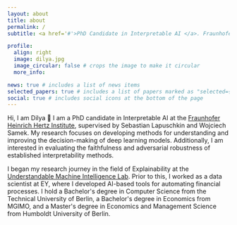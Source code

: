 ```yaml
---
layout: about
title: about
permalink: /
subtitle: <a href='#'>PhD Candidate in Interpretable AI </a>. Fraunhofer Heinrich Hertz Institute.

profile:
  align: right
  image: dilya.jpg
  image_circular: false # crops the image to make it circular
  more_info:

news: true # includes a list of news items
selected_papers: true # includes a list of papers marked as "selected={true}"
social: true # includes social icons at the bottom of the page
---
```


Hi, I am Dilya 👋 I am a PhD candidate in Interpretable AI at the [Fraunhofer Heinrich Hertz Institute](https://www.hhi.fraunhofer.de/en/departments/ai/research-groups/explainable-artificial-intelligence.html), supervised by Sebastian Lapuschkin and Wojciech Samek. My research focuses on developing methods for understanding and improving the decision-making of deep learning models. Additionally, I am interested in evaluating the faithfulness and adversarial robustness of established interpretability methods.

I began my research journey in the field of Explainability at the [Understandable Machine Intelligence Lab](https://x.com/umi_lab_ai). Prior to this, I worked as a data scientist at EY, where I developed AI-based tools for automating financial processes. I hold a Bachelor's degree in Computer Science from the Technical University of Berlin, a Bachelor's degree in Economics from MGIMO, and a Master's degree in Economics and Management Science from Humboldt University of Berlin.
